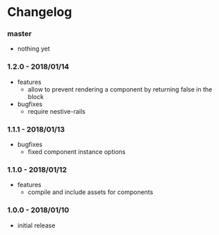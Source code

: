 # Changelog

### master

* nothing yet

### 1.2.0 - 2018/01/14

* features
    * allow to prevent rendering a component by returning false in the block
* bugfixes
    * require nestive-rails

### 1.1.1 - 2018/01/13

* bugfixes
    * fixed component instance options

### 1.1.0 - 2018/01/12

* features
    * compile and include assets for components

### 1.0.0 - 2018/01/10

* initial release
